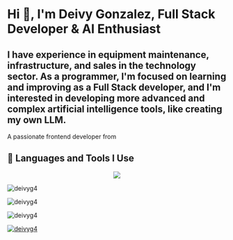 <h1>Hi 👋, I'm Deivy Gonzalez, Full Stack Developer & AI Enthusiast </h1> 
<h2>I have experience in equipment maintenance, infrastructure, and sales in the technology sector. As a programmer, I'm focused on learning and improving as a Full Stack developer, and I'm interested in developing more advanced and complex artificial intelligence tools, like creating my own LLM.</h2>
<p>A passionate frontend developer from </p>
<h2>🚀 Languages and Tools I Use</h2>

<p align="center">
  <a href="https://skillicons.dev">
    <img src="https://skillicons.dev/icons?i=js,html,css,wasm,anaconda,flask,git,github,java,jquery,linux,postgres,py,vscode,wordpress" />
  </a>
</p>

<p><img align="center" src="https://github-readme-stats.vercel.app/api?username=deivyg4&show_icons=true&locale=en" alt="deivyg4" /></p>
<p><img align="center" src="https://github-readme-streak-stats.herokuapp.com/?user=deivyg4&" alt="deivyg4" /></p>
<p><img src="https://github-readme-stats.vercel.app/api/top-langs?username=deivyg4&show_icons=true&locale=en&layout=compact" alt="deivyg4" /></p>
<p><a href="https://github.com/ryo-ma/github-profile-trophy"><img src="https://github-profile-trophy.vercel.app/?username=deivyg4" alt="deivyg4" /></a></p>
